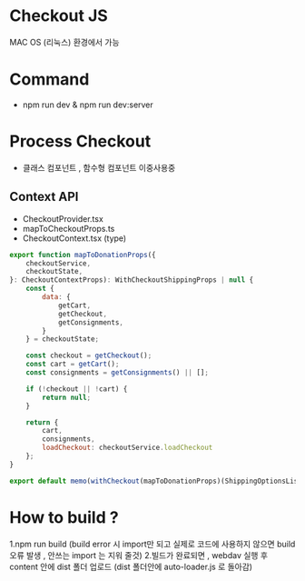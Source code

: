 # Checkout JS
MAC OS (리눅스) 환경에서 가능

# Command 
* npm run dev & npm run dev:server
# Process Checkout
 * 클래스 컴포넌트 , 함수형 컴포넌트 이중사용중

## Context API
 * CheckoutProvider.tsx
 * mapToCheckoutProps.ts
 * CheckoutContext.tsx (type)
 

```js
export function mapToDonationProps({
    checkoutService,
    checkoutState,
}: CheckoutContextProps): WithCheckoutShippingProps | null {
    const {
        data: {
            getCart,
            getCheckout,
            getConsignments,
        }
    } = checkoutState;

    const checkout = getCheckout();
    const cart = getCart();
    const consignments = getConsignments() || [];

    if (!checkout || !cart) {
        return null;
    }                                           

    return {
        cart,
        consignments,
        loadCheckout: checkoutService.loadCheckout
    };
}

export default memo(withCheckout(mapToDonationProps)(ShippingOptionsList));

```
# How to build ?
1.npm run build (build error 시 import만 되고 실제로 코드에 사용하지 않으면 build 오류 발생 , 안쓰는 import 는 지워 줄것)
2.빌드가 완료되면 , webdav 실행 후 content 안에 dist 폴더 업로드 (dist 폴더안에 auto-loader.js 로 돌아감)